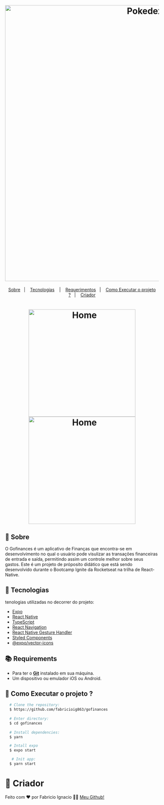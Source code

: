 <h1 align="center">
  <img alt="Pokedex" src="https://ik.imagekit.io/sxuezpnjxnfe/Gofinances_sZL2yr291.jpg?ik-sdk-version=javascript-1.4.3&updatedAt=1646350783109" width="900px" />
</h1>

<p align="center">
  <a href="#page_with_curl-sobre">Sobre</a>&nbsp;&nbsp;&nbsp;|&nbsp;&nbsp;&nbsp;
  <a href="#hammer-technologias">Tecnologias</a>
  &nbsp;&nbsp;&nbsp;|&nbsp;&nbsp;&nbsp;
  <a href="#books-requerimentos">Requerimentos</a>&nbsp;&nbsp;&nbsp;|&nbsp;&nbsp;&nbsp;
  <a href="#rocket-como-executar-o-projeto-?">Como Executar o projeto ?</a>&nbsp;&nbsp;&nbsp;|&nbsp;&nbsp;&nbsp;
  <a href="#thought_balloon-criador">Criador</a>
</p>

<h1 align="center">
  <img alt="Home" src="https://res.cloudinary.com/fabricioig863/image/upload/v1646353179/20220303_205431_t6mxzu.gif" width="350px" />
  <img alt="Home" src="https://res.cloudinary.com/fabricioig863/image/upload/v1646353621/20220303_212553_j4jvli.gif" width="350px" />
</h1>

## :page_with_curl: Sobre
O Gofinances é um aplicativo de Finanças que encontra-se em desenvolvimento no qual o usuário pode visulizar as transações financeiras de entrada e saída, permitindo assim um controle melhor sobre seus gastos. Este é um projeto de próposito didático que está sendo desenvolvido durante o Bootcamp Ignite da Rocketseat na trilha de React-Native.

## :hammer: Tecnologias

tenologias utilizadas no decorrer do projeto:

- [Expo](https://expo.io/)
- [React Native](https://reactnative.dev/)
- [TypeScript](https://www.typescriptlang.org/)
- [React Navigation](https://reactnavigation.org/)
- [React Native Gesture Handler](https://kmagiera.github.io/react-native-gesture-handler/)
- [Styled Components](https://styled-components.com/)
- [@expo/vector-icons](https://docs.expo.io/guides/icons/)

## :books: Requirements
- Para ter o [**Git**](https://git-scm.com/) instalado em sua máquina.
- Um dispositivo ou emulador iOS ou Android.


## :rocket: Como Executar o projeto ?
``` bash
  # Clone the repository:
  $ https://github.com/fabricioig863/gofinances
  
  # Enter directory:
  $ cd gofinances
  
  # Install dependencies:
  $ yarn

  # Intall expo
  $ expo start

   # Init app:
  $ yarn start
```


# :thought_balloon: Criador
Feito com ❤️ por Fabricio Ignacio 👋🏻 [Meu Github!](https://github.com/fabricioig863)

